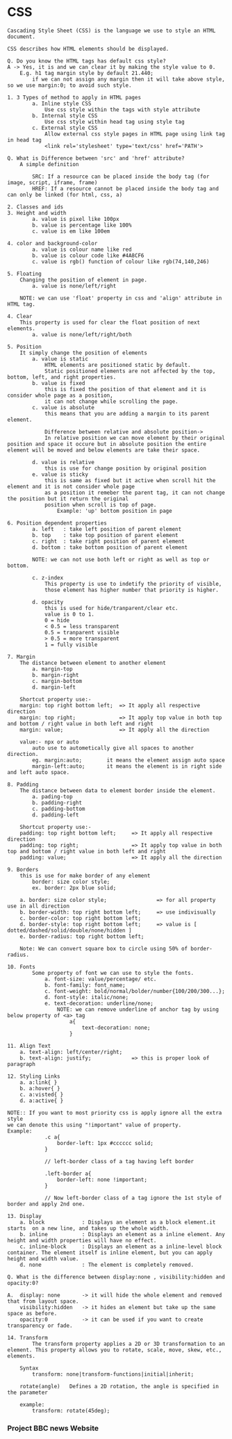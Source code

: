 # CSS

	Cascading Style Sheet (CSS) is the language we use to style an HTML document.

	CSS describes how HTML elements should be displayed.

	Q. Do you know the HTML tags has default css style?
	A -> Yes, it is and we can clear it by making the style value to 0.
		E.g. h1 tag margin style by default 21.440; 
			if we can not assign any margin then it will take above style, so we use margin:0; to avoid such style. 

	1. 3 Types of method to apply in HTML pages 
			a. Inline style CSS
				Use css style within the tags with style attribute
			b. Internal style CSS
				Use css style within head tag using style tag
			c. External style CSS
				Allow external css style pages in HTML page using link tag in head tag
				<link rel='stylesheet' type='text/css' href='PATH'>
	
	Q. What is Difference between 'src' and 'href' attribute?
		A simple definition

			SRC: If a resource can be placed inside the body tag (for image, script, iframe, frame)
			HREF: If a resource cannot be placed inside the body tag and can only be linked (for html, css, a)

	2. Classes and ids
	3. Height and width
			a. value is pixel like 100px
			b. value is percentage like 100%
			c. value is em like 100em

	4. color and background-color
			a. value is colour name like red
			b. value is colour code like #4A8CF6
			c. value is rgb() function of colour like rgb(74,140,246)

	5. Floating
		Changing the position of element in page.
			a. value is none/left/right

		NOTE: we can use 'float' property in css and 'align' attribute in HTML tag. 

	4. Clear 
		This property is used for clear the float position of next elements.
			a. value is none/left/right/both

	5. Position
		It simply change the position of elements
			a. value is static
				HTML elements are positioned static by default.
				Static positioned elements are not affected by the top, bottom, left, and right properties.
			b. value is fixed
				this is fixed the position of that element and it is consider whole page as a position, 
				it can not change while scrolling the page.
			c. value is absolute
				this means that you are adding a margin to its parent element. 
				
				Difference between relative and absolute position->
				In relative position we can move element by their original position and space it occure but in absolute position the entire element will be moved and below elements are take their space.

			d. value is relative
				this is use for change position by original position
			e. value is sticky
				this is same as fixed but it active when scroll hit the element and it is not consider whole page 
				as a position it remeber the parent tag, it can not change the position but it return the original 
				position when scroll is top of page.
					Example: 'up' bottom position in page
	
	6. Position dependent properties
			a. left   : take left position of parent element
			b. top    : take top position of parent element
			c. right  : take right position of parent element
			d. bottom : take bottom position of parent element

			NOTE: we can not use both left or right as well as top or bottom.

			c. z-index
				This property is use to indetify the priority of visible, 
				those element has higher number that priority is higher.

			d. opacity
				this is used for hide/tranparent/clear etc.
				value is 0 to 1.
				0 = hide
				< 0.5 = less transparent
				0.5 = tranparent visible
				> 0.5 = more transparent
				1 = fully visible

	7. Margin
		The distance between element to another element
			a. margin-top
			b. margin-right
			c. margin-bottom
			d. margin-left

		Shortcut property use:- 
		margin: top right bottom left; 	=> It apply all respective direction 
		margin: top right;				=> It apply top value in both top and bottom / right value in both left and right
		margin: value;					=> It apply all the direction

		value:- npx or auto
			auto use to autometically give all spaces to another direction.
			eg. margin:auto;		it means the element assign auto space
			margin-left:auto;		it means the element is in right side and left auto space.

	8. Padding
		The distance between data to element border inside the element.
			a. pading-top
			b. padding-right
			c. padding-bottom
			d. padding-left

		Shortcut property use:- 
		padding: top right bottom left; 	=> It apply all respective direction 
		padding: top right;					=> It apply top value in both top and bottom / right value in both left and right
		padding: value;						=> It apply all the direction

	9. Borders
		this is use for make border of any element
			border: size color style;
			ex. border: 2px blue solid;

		a. border: size color style;				=> for all property use in all direction
		b. border-width: top right bottom left;		=> use indivisually
		c. border-color: top right bottom left;
		d. border-style: top right bottom left;		=> value is [ dotted/dashed/solid/double/none/hidden ]
		e. border-radius: top right bottom left;

		Note: We can convert square box to circle using 50% of border-radius.

	10. Fonts
			Some property of font we can use to style the fonts.
				a. font-size: value/percentage/ etc.
				b. font-family: font_name;
				c. font-weight: bold/normal/bolder/number{100/200/300...};
				d. font-style: italic/none;
				e. text-decoration: underline/none;
					NOTE: we can remove underline of anchor tag by using below property of <a> tag
						a{
							text-decoration: none;
						}
					
	11. Align Text
		a. text-align: left/center/right;
		b. text-align: justify;				=> this is proper look of paragraph 

	12. Styling Links
		a. a:link{ }
		b. a:hover{ }
		c. a:visted{ }
		d. a:active{ }

	NOTE:: If you want to most priority css is apply ignore all the extra style 
	we can denote this using "!important" value of property.
	Example: 
				.c a{
					border-left: 1px #cccccc solid;
				}

				// left-border class of a tag having left border

				.left-border a{
					border-left: none !important;
				}

				// Now left-border class of a tag ignore the 1st style of border and apply 2nd one.

	13. Display
		a. block			: Displays an element as a block element.it starts	on a new line, and takes up the whole width.
		b. inline			: Displays an element as a inline element. Any height and width properties will have no effect.
		c. inline-block		: Displays an element as a inline-level block container. The element itself is inline element, but you can apply height and width value.
		d. none				: The element is completely removed.

	Q. What is the difference between display:none , visibility:hidden and opacity:0?

	A. 	display: none 		-> it will hide the whole element and removed that from layout space.
		visibility:hidden 	-> it hides an element but take up the same space as before.
		opacity:0 			-> it can be used if you want to create transparency or fade.

	14. Transform 
			The transform property applies a 2D or 3D transformation to an element. This property allows you to rotate, scale, move, skew, etc., elements.

		Syntax
			transform: none|transform-functions|initial|inherit;

		rotate(angle)	Defines a 2D rotation, the angle is specified in the parameter
		
		example:
			transform: rotate(45deg);


### Project BBC news Website